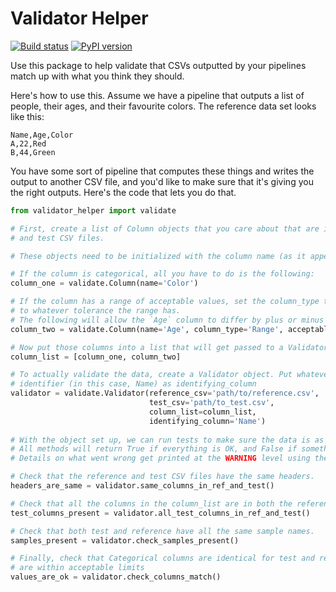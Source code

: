 # Validator Helper

[![Build status](https://travis-ci.org/lowandrew/Validator_Helper.svg?master)](https://travis-ci.org/lowandrew)
[![PyPI version](https://badge.fury.io/py/validator_helper.svg)](https://badge.fury.io/py/validator_helper)

Use this package to help validate that CSVs outputted by your pipelines match up with what you think they should.

Here's how to use this. Assume we have a pipeline that outputs a list of people, their ages, and their favourite colors.
The reference data set looks like this:

```
Name,Age,Color
A,22,Red
B,44,Green
```

You have some sort of pipeline that computes these things and writes the output to another CSV file, and you'd like to make sure that it's giving
you the right outputs. Here's the code that lets you do that.


```python
from validator_helper import validate

# First, create a list of Column objects that you care about that are in both your reference
# and test CSV files.

# These objects need to be initialized with the column name (as it appears in both CSVs).

# If the column is categorical, all you have to do is the following:
column_one = validate.Column(name='Color')

# If the column has a range of acceptable values, set the column_type to range, and set acceptable_range
# to whatever tolerance the range has.
# The following will allow the `Age` column to differ by plus or minus two years.
column_two = validate.Column(name='Age', column_type='Range', acceptable_range=2)

# Now put those columns into a list that will get passed to a Validator object.
column_list = [column_one, column_two]

# To actually validate the data, create a Validator object. Put whatever column is the unique
# identifier (in this case, Name) as identifying_column
validator = validate.Validator(reference_csv='path/to/reference.csv',
                               test_csv='path/to_test.csv',
                               column_list=column_list,
                               identifying_column='Name')
                               
# With the object set up, we can run tests to make sure the data is as it should be.
# All methods will return True if everything is OK, and False if something is wrong.
# Details on what went wrong get printed at the WARNING level using the logging module.

# Check that the reference and test CSV files have the same headers.
headers_are_same = validator.same_columns_in_ref_and_test()

# Check that all the columns in the column_list are in both the reference and test CSV files.
test_columns_present = validator.all_test_columns_in_ref_and_test()

# Check that both test and reference have all the same sample names.
samples_present = validator.check_samples_present()

# Finally, check that Categorical columns are identical for test and reference, and range values
# are within acceptable limits
values_are_ok = validator.check_columns_match()

```